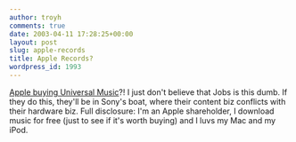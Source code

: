 ```yaml
---
author: troyh
comments: true
date: 2003-04-11 17:28:25+00:00
layout: post
slug: apple-records
title: Apple Records?
wordpress_id: 1993
---
```


[Apple buying Universal Music](http://www.latimes.com/business/la-fi-apple11apr11,1,6558114.story?coll=la%2Dhome%2Dheadlines)?! I just don't believe that Jobs is this dumb. If they do this, they'll be in Sony's boat, where their content biz conflicts with their hardware biz. Full disclosure: I'm an Apple shareholder, I download music for free (just to see if it's worth buying) and I luvs my Mac and my iPod.
